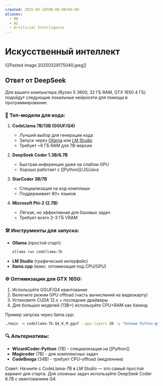 ```yaml
---
created: 2025-03-18T00:00:00+03:00
aliases:
  - ИИ
  - AI
  - Artificial Intelligence
---
```


# Искусственный интеллект

![[Pasted image 20250329175040.jpeg]]


## Ответ от DeepSeek

Для вашего компьютера (Ryzen 5 3600, 32 ГБ RAM, GTX 1650 4 ГБ) подойдут следующие локальные нейросети для помощи в программировании:

### 🚀 Топ-модели для кода:
1. **CodeLlama 7B/13B (GGUF/Q4)**  
   - Лучший выбор для генерации кода
   - Запуск через [Ollama](https://ollama.com/) или [LM Studio](https://lmstudio.ai/)
   - Требует ~6 ГБ RAM для 7B-версии

2. **DeepSeek Coder 1.3B/6.7B**  
   - Быстрая инференция даже на слабом GPU
   - Хорошо работает с [[Python]]/JS/Java

3. **StarCoder 3B/7B**  
   - Специализация на код-комплишн
   - Поддерживает 80+ языков

4. **Microsoft Phi-2 (2.7B)**  
   - Лёгкая, но эффективная для базовых задач
   - Требует всего 2-3 ГБ VRAM

### 🛠️ Инструменты для запуска:
- **Ollama** (простой старт):  
  ```bash
  ollama run codellama:7b
  ```
- **LM Studio** (графический интерфейс)
- **llama.cpp** (макс. оптимизация под CPU/GPU)

### ⚙️ Оптимизации для GTX 1650:
1. Используйте GGUF/Q4 квантование
2. Включите режим GPU offload (часть вычислений на видеокарту)
3. Установите CUDA 12.x + последние драйверы
4. Для больших моделей (13B+) используйте CPU+RAM как бэкенд

Пример запуска через llama.cpp:
```bash
./main -m codellama-7b.Q4_K_M.gguf --gpu-layers 20 -p "Напиши Python-функцию для сортировки списка словарей по ключу"
```

### 🔍 Альтернативы:
- **WizardCoder-Python** (7B) - специализация на [[Python]]
- **Magicoder** (7B) - для комплексных задач
- **CodeBooga** (34B) - требует CPU-offload (медленнее)

Совет: Начните с CodeLlama-7B в LM Studio — это самый простой вариант для старта. Для сложных задач используйте DeepSeek Coder 6.7B с квантованием Q4.
